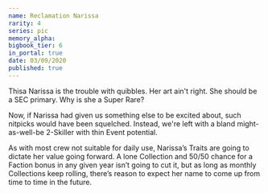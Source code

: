 ```yaml
---
name: Reclamation Narissa
rarity: 4
series: pic
memory_alpha:
bigbook_tier: 6
in_portal: true
date: 03/09/2020
published: true
---
```


Thisa Narissa is the trouble with quibbles. Her art ain't right. She should be a SEC primary. Why is she a Super Rare?

Now, if Narissa had given us something else to be excited about, such nitpicks would have been squelched. Instead, we're left with a bland might-as-well-be 2-Skiller with thin Event potential.

As with most crew not suitable for daily use, Narissa’s Traits are going to dictate her value going forward. A lone Collection and 50/50 chance for a Faction bonus in any given year isn’t going to cut it, but as long as monthly Collections keep rolling, there’s reason to expect her name to come up from time to time in the future.
